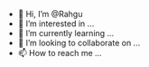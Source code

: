 - 👋 Hi, I’m @Rahgu
- 👀 I’m interested in ...
- 🌱 I’m currently learning ...
- 💞️ I’m looking to collaborate on ...
- 📫 How to reach me ...

<!---
Rahgu/Rahgu is a ✨ special ✨ repository because its `README.md` (this file) appears on your GitHub profile.
You can click the Preview link to take a look at your changes.
--->
